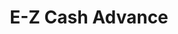 ---
title: E-Z Cash Advance
slug: e-z-cash-advance
updated-on: '2024-05-30T13:44:31.749Z'
created-on: '2024-05-30T13:41:46.671Z'
published-on: '2024-05-30T13:54:32.469Z'
f_city-state-2:
- cms/city/lynwood-ca.md
- cms/city/norwalk-ca.md
- cms/city/bellflower-ca.md
- cms/city/highland-ca.md
- cms/city/riverside-ca.md
- cms/city/lakewood-ca.md
- cms/city/rialto-ca.md
- cms/city/calhoun-ga.md
- cms/city/clinton-ms.md
- cms/city/lake-elsinore-ca.md
- cms/city/south-gate-ca.md
- cms/city/moreno-valley-ca.md
- cms/city/san-bernardino-ca.md
- cms/city/pearl-ms.md
f_locations:
- cms/payday-loan/e-z-cash-advance-16366.md
- cms/payday-loan/e-z-cash-advance-16367.md
- cms/payday-loan/e-z-cash-advance-16368.md
- cms/payday-loan/e-z-cash-advance-16369.md
- cms/payday-loan/e-z-cash-advance-16370.md
- cms/payday-loan/e-z-cash-advance-16371.md
- cms/payday-loan/e-z-cash-advance-16372.md
- cms/payday-loan/e-z-cash-advance-16373.md
- cms/payday-loan/e-z-cash-advance-16374.md
- cms/payday-loan/e-z-cash-advance-16375.md
- cms/payday-loan/e-z-cash-advance-16376.md
- cms/payday-loan/e-z-cash-advance-16377.md
- cms/payday-loan/e-z-cash-advance-16378.md
- cms/payday-loan/e-z-cash-advance-16379.md
- cms/payday-loan/e-z-cash-advance-16380.md
- cms/payday-loan/e-z-cash-advance-16381.md
- cms/payday-loan/e-z-cash-advance-16382.md
- cms/payday-loan/e-z-cash-advance-16383.md
- cms/payday-loan/e-z-cash-advance-16384.md
f_states:
- cms/state/california.md
- cms/state/georgia.md
- cms/state/mississippi.md
layout: '[company].html'
tags: company
---